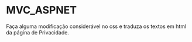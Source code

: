 # MVC_ASPNET
Faça alguma modificação considerável no css e traduza os textos em html da página de Privacidade.
